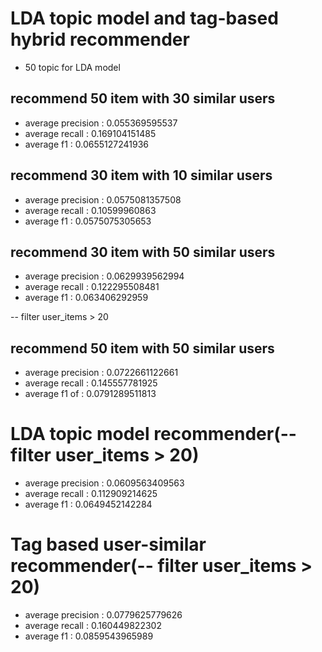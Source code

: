 # LDA topic model and tag-based hybrid recommender

- 50 topic for LDA model

## recommend 50 item with 30 similar users
- average precision : 0.055369595537
- average recall : 0.169104151485
- average f1 : 0.0655127241936

## recommend 30 item with 10 similar users
- average precision : 0.0575081357508
- average recall : 0.10599960863
- average f1 : 0.0575075305653

## recommend 30 item with 50 similar users
- average precision : 0.0629939562994
- average recall : 0.122295508481
- average f1 : 0.063406292959

-- filter user_items > 20
## recommend 50 item with 50 similar users
- average precision : 0.0722661122661
- average recall : 0.145557781925
- average f1 of : 0.0791289511813


# LDA topic model recommender(-- filter user_items > 20)

- average precision : 0.0609563409563
- average recall : 0.112909214625
- average f1 : 0.0649452142284


# Tag based user-similar recommender(-- filter user_items > 20)

- average precision : 0.0779625779626
- average recall : 0.160449822302
- average f1 : 0.0859543965989